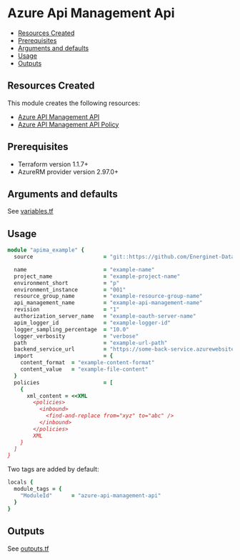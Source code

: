 # Azure Api Management Api

- [Resources Created](#resources-created)
- [Prerequisites](#prerequisites)
- [Arguments and defaults](#arguments-and-defaults)
- [Usage](#usage)
- [Outputs](#outputs)

## Resources Created

This module creates the following resources:

- [Azure API Management API](https://registry.terraform.io/providers/hashicorp/azurerm/latest/docs/resources/api_management_api)
- [Azure API Management API Policy](https://registry.terraform.io/providers/hashicorp/azurerm/latest/docs/resources/api_management_api_policy)

## Prerequisites

- Terraform version 1.1.7+
- AzureRM provider version 2.97.0+

## Arguments and defaults

See [variables.tf](./variables.tf)

## Usage

```ruby
module "apima_example" {
  source                      = "git::https://github.com/Energinet-DataHub/geh-terraform-modules.git//azure/api-management-api?ref=7.0.0"

  name                        = "example-name"
  project_name                = "example-project-name"
  environment_short           = "p"
  environment_instance        = "001"
  resource_group_name         = "example-resource-group-name"
  api_management_name         = "example-api-management-name"
  revision                    = "1"
  authorization_server_name   = "example-oauth-server-name"
  apim_logger_id              = "example-logger-id"
  logger_sampling_percentage  = "10.0"
  logger_verbosity            = "verbose"
  path                        = "example-url-path"
  backend_service_url         = "https://some-back-service.azurewebsites.net"
  import                      = {
    content_format  = "example-content-format"
    content_value   = "example-file-content"
  }
  policies                    = [
    {
      xml_content = <<XML
        <policies>
          <inbound>
            <find-and-replace from="xyz" to="abc" />
          </inbound>
        </policies>
        XML
    }
  ]
}
```

Two tags are added by default:

```ruby
locals {
  module_tags = {
    "ModuleId"      = "azure-api-management-api"
  }
}
```

## Outputs

See [outputs.tf](./outputs.tf)
